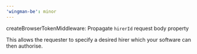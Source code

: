 ```yaml
---
'wingman-be': minor
---
```


createBrowserTokenMiddleware: Propagate `hirerId` request body property

This allows the requester to specify a desired hirer which your software can then authorise.
